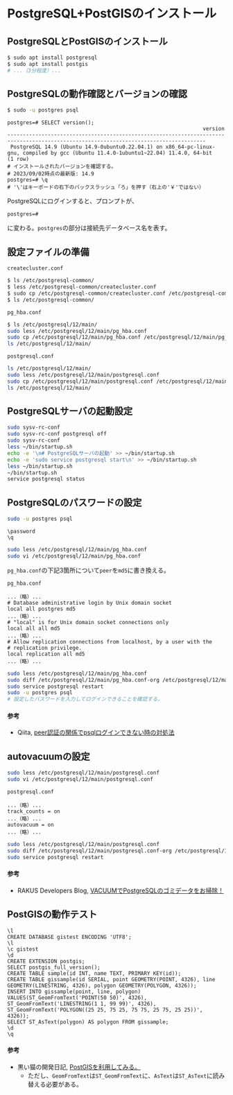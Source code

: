 # PostgreSQL+PostGISのインストール

## PostgreSQLとPostGISのインストール
```bash
$ sudo apt install postgresql
$ sudo apt install postgis
# ...（3分程度）...
```

## PostgreSQLの動作確認とバージョンの確認
```bash
$ sudo -u postgres psql
```

```pgsql
postgres=# SELECT version();
                                                               version                                                                
--------------------------------------------------------------------------------------------------------------------------------------
 PostgreSQL 14.9 (Ubuntu 14.9-0ubuntu0.22.04.1) on x86_64-pc-linux-gnu, compiled by gcc (Ubuntu 11.4.0-1ubuntu1~22.04) 11.4.0, 64-bit
(1 row)
# インストールされたバージョンを確認する。
# 2023/09/02時点の最新版: 14.9
postgres=# \q
# '\'はキーボードの右下のバックスラッシュ「ろ」を押す（右上の'￥'ではない）
```

PostgreSQLにログインすると、プロンプトが、
```pgsql
postgres=# 
```
に変わる。`postgres`の部分は接続先データベース名を表す。

## 設定ファイルの準備
`createcluster.conf`
```bash
$ ls /etc/postgresql-common/
$ less /etc/postgresql-common/createcluster.conf
$ sudo cp /etc/postgresql-common/createcluster.conf /etc/postgresql-common/createcluster.conf-org
$ ls /etc/postgresql-common/
```

`pg_hba.conf`
```bash
$ ls /etc/postgresql/12/main/
sudo less /etc/postgresql/12/main/pg_hba.conf
sudo cp /etc/postgresql/12/main/pg_hba.conf /etc/postgresql/12/main/pg_hba.conf-org
ls /etc/postgresql/12/main/
```

`postgresql.conf`
```bash
ls /etc/postgresql/12/main/
sudo less /etc/postgresql/12/main/postgresql.conf
sudo cp /etc/postgresql/12/main/postgresql.conf /etc/postgresql/12/main/postgresql.conf-org
ls /etc/postgresql/12/main/
```



## PostgreSQLサーバの起動設定
```bash
sudo sysv-rc-conf
sudo sysv-rc-conf postgresql off
sudo sysv-rc-conf
less ~/bin/startup.sh
echo -e '\n# PostgreSQLサーバの起動' >> ~/bin/startup.sh
echo -e 'sudo service postgresql start\n' >> ~/bin/startup.sh
less ~/bin/startup.sh
~/bin/startup.sh
service postgresql status
```

## PostgreSQLのパスワードの設定
```bash
sudo -u postgres psql
```

```pgsql
\password
\q
```

```bash
sudo less /etc/postgresql/12/main/pg_hba.conf
sudo vi /etc/postgresql/12/main/pg_hba.conf
```
`pg_hba.conf`の下記3箇所について`peer`を`md5`に書き換える。

`pg_hba.conf`
```
...（略）...
# Database administrative login by Unix domain socket
local all postgres md5
...（略）...
# "local" is for Unix domain socket connections only
local all all md5
...（略）...
# Allow replication connections from localhost, by a user with the
# replication privilege.
local replication all md5
...（略）...
```

```bash
sudo less /etc/postgresql/12/main/pg_hba.conf
sudo diff /etc/postgresql/12/main/pg_hba.conf-org /etc/postgresql/12/main/pg_hba.conf
sudo service postgresql restart
sudo -u postgres psql
# 設定したパスワードを入力してログインできることを確認する。
```

#### 参考
- Qiita, [peer認証の関係でpsqlログインできない時の対処法](https://qiita.com/tomlla/items/9fa2feab1b9bd8749584)

## autovacuumの設定

```bash
sudo less /etc/postgresql/12/main/postgresql.conf
sudo vi /etc/postgresql/12/main/postgresql.conf
```

`postgresql.conf`
```
...（略）...
track_counts = on
...（略）...
autovacuum = on
...（略）...
```

```bash
sudo less /etc/postgresql/12/main/postgresql.conf
sudo diff /etc/postgresql/12/main/postgresql.conf-org /etc/postgresql/12/main/postgresql.conf
sudo service postgresql restart
```

#### 参考
- RAKUS Developers Blog, [VACUUMでPostgreSQLのゴミデータをお掃除！](https://tech-blog.rakus.co.jp/entry/20221227/vacuum)

## PostGISの動作テスト
```pgsql
\l
CREATE DATABASE gistest ENCODING 'UTF8';
\l
\c gistest
\d
CREATE EXTENSION postgis;
SELECT postgis_full_version();
CREATE TABLE sample(id INT, name TEXT, PRIMARY KEY(id));
CREATE TABLE gissample(id SERIAL, point GEOMETRY(POINT, 4326), line GEOMETRY(LINESTRING, 4326), polygon GEOMETRY(POLYGON, 4326));
INSERT INTO gissample(point, line, polygon) VALUES(ST_GeomFromText('POINT(50 50)', 4326), ST_GeomFromText('LINESTRING(1 1, 99 99)', 4326), ST_GeomFromText('POLYGON((25 25, 75 25, 75 75, 25 75, 25 25))', 4326));
SELECT ST_AsText(polygon) AS polygon FROM gissample;
\d
\q
```

#### 参考
- 黒い猫の開発日記, [PostGISを利用してみる。](https://cats-mew.hatenadiary.org/entry/20090811/1249976482)
  - ただし、`GeomFromText`は`ST_GeomFromText`に、`AsText`は`ST_AsText`に読み替える必要がある。
